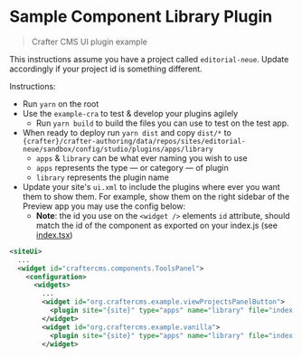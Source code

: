 # Sample Component Library Plugin

> Crafter CMS UI plugin example

This instructions assume you have a project called `editorial-neue`. Update accordingly if your
project id is something different.

Instructions:
- Run `yarn` on the root
- Use the `example-cra` to test & develop your plugins agilely
  - Run `yarn build` to build the files you can use to test on the test app.
- When ready to deploy run `yarn dist` and copy `dist/*` to `{crafter}/crafter-authoring/data/repos/sites/editorial-neue/sandbox/config/studio/plugins/apps/library`
  - `apps` & `library` can be what ever naming you wish to use
  - `apps` represents the type — or category — of plugin
  - `library` represents the plugin name
- Update your site's `ui.xml` to include the plugins where ever you want them to show them. For example, show them on the right sidebar of the Preview app you may use the config below:
  - **Note**: the id you use on the `<widget />` elements `id` attribute, should match the id of the component as exported on your index.js (see [index.tsx](src/index.tsx))
```xml
<siteUi>
  ...
  <widget id="craftercms.components.ToolsPanel">
    <configuration>
      <widgets>
        ...
        <widget id="org.craftercms.example.viewProjectsPanelButton">
          <plugin site="{site}" type="apps" name="library" file="index.js" />
        </widget>
        <widget id="org.craftercms.example.vanilla">
          <plugin site="{site}" type="apps" name="library" file="index.js" />
        </widget>
```

